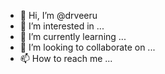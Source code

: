 - 👋 Hi, I’m @drveeru
- 👀 I’m interested in ...
- 🌱 I’m currently learning ...
- 💞️ I’m looking to collaborate on ...
- 📫 How to reach me ...

<!---
drveeru/drveeru is a ✨ special ✨ repository because its `README.md` (this file) appears on your GitHub profile.
You can click the Preview link to take a look at your changes.
--->
